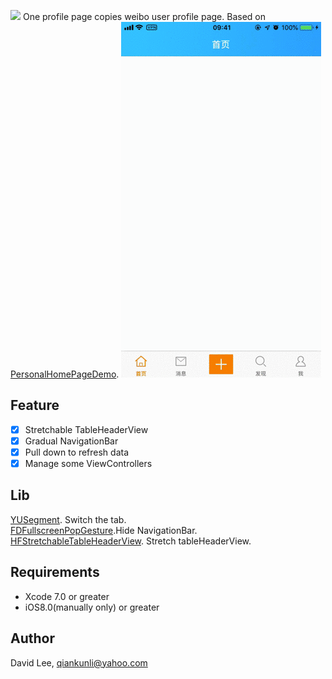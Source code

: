 ![](https://github.com/Liqiankun/DLWeiboProfileController/raw/master/DLWeiboProfileController.png)
One profile page copies weibo user profile page. Based on [PersonalHomePageDemo](https://github.com/hkjin/PersonalHomePageDemo). 
![](https://github.com/Liqiankun/DLWeiboProfileController/raw/master/DLWeiboProfileController.gif)
## Feature
- [x] Stretchable TableHeaderView
- [x] Gradual NavigationBar
- [x] Pull down to refresh data
- [x] Manage some ViewControllers
## Lib
[YUSegment](https://github.com/afishhhhh/YUSegment). Switch the tab.<br>
[FDFullscreenPopGesture](https://github.com/forkingdog/FDFullscreenPopGesture).Hide NavigationBar.<br>
[HFStretchableTableHeaderView](https://github.com/hfrahmann/HFStretchableTableHeaderView). Stretch tableHeaderView.<br>

## Requirements
- Xcode 7.0 or greater
- iOS8.0(manually only) or greater

## Author
David Lee, qiankunli@yahoo.com

